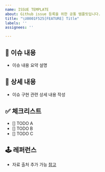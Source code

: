 ```yaml
---
name: ISSUE TEMPLATE
about: Github issue 등록을 위한 공통 템플릿입니다.
title: "\U0001F525[FEATURE] Title"
labels: ''
assignees: ''

---
```


## 📄 이슈 내용
- 이슈 내용 요약 설명

## 📝 상세 내용
- 이슈 구현 관련 상세 내용 작성

## ✅ 체크리스트
- [] TODO A
- [] TODO B
- [] TODO C

## 🕹️ 레퍼런스
- 자료 출처 추가 가능
[참고](https://velog.io/@junh0328/%ED%98%91%EC%97%85%EC%9D%84-%EC%9C%84%ED%95%9C-%EA%B9%83%ED%97%88%EB%B8%8C-%EC%9D%B4%EC%8A%88-%EC%9E%91%EC%84%B1%ED%95%98%EA%B8%B0)
